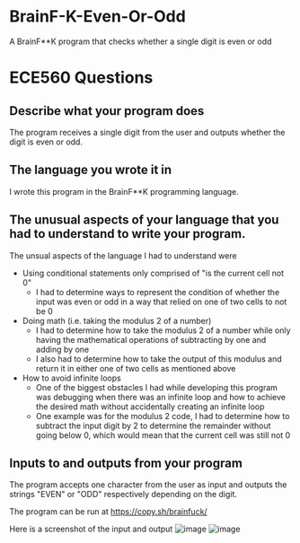 # BrainF-K-Even-Or-Odd
A BrainF**K program that checks whether a single digit is even or odd


# ECE560 Questions
## Describe what your program does

The program receives a single digit from the user and outputs whether the digit is even or odd. 

## The language you wrote it in

I wrote this program in the BrainF**K programming language.

## The unusual aspects of your language that you had to understand to write your program.

The unsual aspects of the language I had to understand were
- Using conditional statements only comprised of "is the current cell not 0"
  - I had to determine ways to represent the condition of whether the input was even or odd in a way that relied on one of two cells to not be 0
- Doing math (i.e. taking the modulus 2 of a number)
  - I had to determine how to take the modulus 2 of a number while only having the mathematical operations of subtracting by one and adding by one
  - I also had to determine how to take the output of this modulus and return it in either one of two cells as mentioned above
- How to avoid infinite loops
    - One of the biggest obstacles I had while developing this program was debugging when there was an infinite loop and how to achieve the desired math without accidentally creating an infinite loop
    - One example was for the modulus 2 code, I had to determine how to subtract the input digit by 2 to determine the remainder without going below 0, which would mean that the current cell was still not 0

## Inputs to and outputs from your program

The program accepts one character from the user as input and outputs the strings "EVEN" or "ODD" respectively depending on the digit.

The program can be run at https://copy.sh/brainfuck/ 

Here is a screenshot of the input and output
![image](https://github.com/user-attachments/assets/36e52141-2d50-473f-b4e7-6f83e46f1a44)
![image](https://github.com/user-attachments/assets/a3f2dd38-a0ed-4f85-9ab5-a9fa950f0e00)


